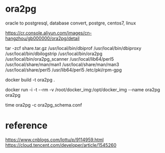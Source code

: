 # ora2pg
oracle to postgresql, database convert, postgre, centos7, linux

https://cr.console.aliyun.com/images/cn-hangzhou/gb000000/ora2pg/detail

tar -zcf share.tar.gz /usr/local/bin/dbiprof /usr/local/bin/dbiproxy /usr/local/bin/dbilogstrip /usr/local/bin/ora2pg /usr/local/bin/ora2pg_scanner /usr/local/lib64/perl5 /usr/local/share/man/man1 /usr/local/share/man/man3 /usr/local/share/perl5 /usr/lib64/perl5 /etc/pki/rpm-gpg

docker build -t ora2pg .

docker run -i -t --rm -v /root/docker_img:/opt/docker_img --name ora2pg ora2pg

time ora2pg -c ora2pg_schema.conf

# reference
https://www.cnblogs.com/lottu/p/9114959.html
https://cloud.tencent.com/developer/article/1545260
